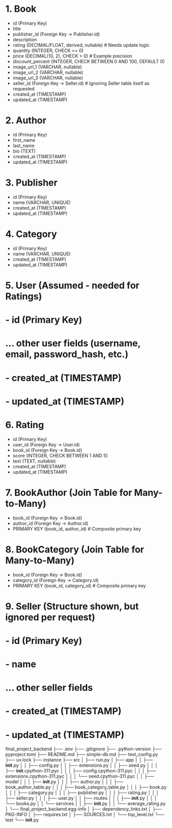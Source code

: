# 1. Book

- id (Primary Key)
- title
- publisher_id (Foreign Key -> Publisher.id)
- description
- rating (DECIMAL/FLOAT, derived, nullable) # Needs update logic
- quantity (INTEGER, CHECK >= 0)
- price (DECIMAL(10, 2), CHECK > 0) # Example precision
- discount_percent (INTEGER, CHECK BETWEEN 0 AND 100, DEFAULT 0)
- image_url_1 (VARCHAR, nullable)
- image_url_2 (VARCHAR, nullable)
- image_url_3 (VARCHAR, nullable)
- seller_id (Foreign Key -> Seller.id) # Ignoring Seller table itself as requested
- created_at (TIMESTAMP)
- updated_at (TIMESTAMP)

# 2. Author

- id (Primary Key)
- first_name
- last_name
- bio (TEXT)
- created_at (TIMESTAMP)
- updated_at (TIMESTAMP)

# 3. Publisher

- id (Primary Key)
- name (VARCHAR, UNIQUE)
- created_at (TIMESTAMP)
- updated_at (TIMESTAMP)

# 4. Category

- id (Primary Key)
- name (VARCHAR, UNIQUE)
- created_at (TIMESTAMP)
- updated_at (TIMESTAMP)

# 5. User (Assumed - needed for Ratings)

# - id (Primary Key)

# ... other user fields (username, email, password_hash, etc.)

# - created_at (TIMESTAMP)

# - updated_at (TIMESTAMP)

# 6. Rating

- id (Primary Key)
- user_id (Foreign Key -> User.id)
- book_id (Foreign Key -> Book.id)
- score (INTEGER, CHECK BETWEEN 1 AND 5)
- text (TEXT, nullable)
- created_at (TIMESTAMP)
- updated_at (TIMESTAMP)

# 7. BookAuthor (Join Table for Many-to-Many)

- book_id (Foreign Key -> Book.id)
- author_id (Foreign Key -> Author.id)
- PRIMARY KEY (book_id, author_id) # Composite primary key

# 8. BookCategory (Join Table for Many-to-Many)

- book_id (Foreign Key -> Book.id)
- category_id (Foreign Key -> Category.id)
- PRIMARY KEY (book_id, category_id) # Composite primary key

# 9. Seller (Structure shown, but ignored per request)

# - id (Primary Key)

# - name

# ... other seller fields

# - created_at (TIMESTAMP)

# - updated_at (TIMESTAMP)

final_project_backend
├── .env
├── .gitignore
├── .python-version
├── pyproject.toml
├── README.md
├── simple-db.md
├── test_config.py
├── uv.lock
├── instance
├── src
│ ├── run.py
│ ├── app
│ │ ├── **init**.py
│ │ ├── config.py
│ │ ├── extensions.py
│ │ ├── seed.py
│ │ │ ├── **init**.cpython-311.pyc
│ │ │ ├── config.cpython-311.pyc
│ │ │ ├── extensions.cpython-311.pyc
│ │ │ └── seed.cpython-311.pyc
│ │ ├── model
│ │ │ ├── **init**.py
│ │ │ ├── author.py
│ │ │ ├── book_author_table.py
│ │ │ ├── book_category_table.py
│ │ │ ├── book.py
│ │ │ ├── category.py
│ │ │ ├── publisher.py
│ │ │ ├── rating.py
│ │ │ ├── seller.py
│ │ │ ├── user.py
│ │ ├── routes
│ │ │ ├── **init**.py
│ │ │ └── books.py
│ │ └── services
│ │ ├── **init**.py
│ │ └── average_rating.py
│ └── final_project_backend.egg-info
│ ├── dependency_links.txt
│ ├── PKG-INFO
│ ├── requires.txt
│ ├── SOURCES.txt
│ └── top_level.txt
└── test
└── **init**.py
